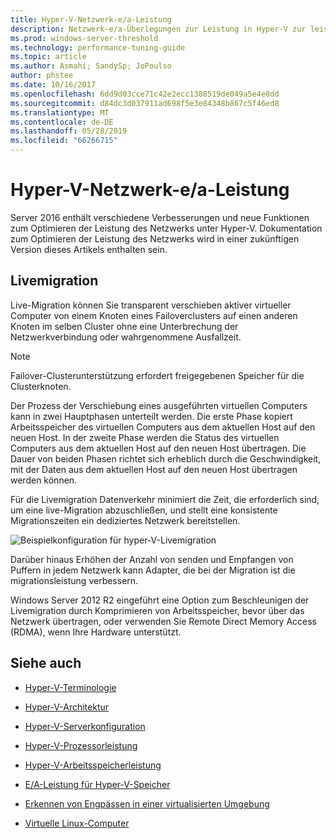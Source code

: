 ```yaml
---
title: Hyper-V-Netzwerk-e/a-Leistung
description: Netzwerk-e/a-Überlegungen zur Leistung in Hyper-V zur leistungsoptimierung
ms.prod: windows-server-threshold
ms.technology: performance-tuning-guide
ms.topic: article
ms.author: Asmahi; SandySp; JoPoulso
author: phstee
ms.date: 10/16/2017
ms.openlocfilehash: 6dd9d03cce71c42e2ecc1388519de049a5e4e8dd
ms.sourcegitcommit: d84dc3d037911ad698f5e3e84348b867c5f46ed8
ms.translationtype: MT
ms.contentlocale: de-DE
ms.lasthandoff: 05/28/2019
ms.locfileid: "66266715"
---
```

# <a name="hyper-v-network-io-performance"></a>Hyper-V-Netzwerk-e/a-Leistung

Server 2016 enthält verschiedene Verbesserungen und neue Funktionen zum Optimieren der Leistung des Netzwerks unter Hyper-V.  Dokumentation zum Optimieren der Leistung des Netzwerks wird in einer zukünftigen Version dieses Artikels enthalten sein.

## <a name="live-migration"></a>Livemigration

Live-Migration können Sie transparent verschieben aktiver virtueller Computer von einem Knoten eines Failoverclusters auf einen anderen Knoten im selben Cluster ohne eine Unterbrechung der Netzwerkverbindung oder wahrgenommene Ausfallzeit.

> [!Note]
> Failover-Clusterunterstützung erfordert freigegebenen Speicher für die Clusterknoten.

Der Prozess der Verschiebung eines ausgeführten virtuellen Computers kann in zwei Hauptphasen unterteilt werden. Die erste Phase kopiert Arbeitsspeicher des virtuellen Computers aus dem aktuellen Host auf den neuen Host. In der zweite Phase werden die Status des virtuellen Computers aus dem aktuellen Host auf den neuen Host übertragen. Die Dauer von beiden Phasen richtet sich erheblich durch die Geschwindigkeit, mit der Daten aus dem aktuellen Host auf den neuen Host übertragen werden können.

Für die Livemigration Datenverkehr minimiert die Zeit, die erforderlich sind, um eine live-Migration abzuschließen, und stellt eine konsistente Migrationszeiten ein dediziertes Netzwerk bereitstellen.

![Beispielkonfiguration für hyper-V-Livemigration](../../media/perftune-guide-live-migration.png)

Darüber hinaus Erhöhen der Anzahl von senden und Empfangen von Puffern in jedem Netzwerk kann Adapter, die bei der Migration ist die migrationsleistung verbessern.

Windows Server 2012 R2 eingeführt eine Option zum Beschleunigen der Livemigration durch Komprimieren von Arbeitsspeicher, bevor über das Netzwerk übertragen, oder verwenden Sie Remote Direct Memory Access (RDMA), wenn Ihre Hardware unterstützt.

## <a name="see-also"></a>Siehe auch

-   [Hyper-V-Terminologie](terminology.md)

-   [Hyper-V-Architektur](architecture.md)

-   [Hyper-V-Serverkonfiguration](configuration.md)

-   [Hyper-V-Prozessorleistung](processor-performance.md)

-   [Hyper-V-Arbeitsspeicherleistung](memory-performance.md)

-   [E/A-Leistung für Hyper-V-Speicher](storage-io-performance.md)

-   [Erkennen von Engpässen in einer virtualisierten Umgebung](detecting-virtualized-environment-bottlenecks.md)

-   [Virtuelle Linux-Computer](linux-virtual-machine-considerations.md)
